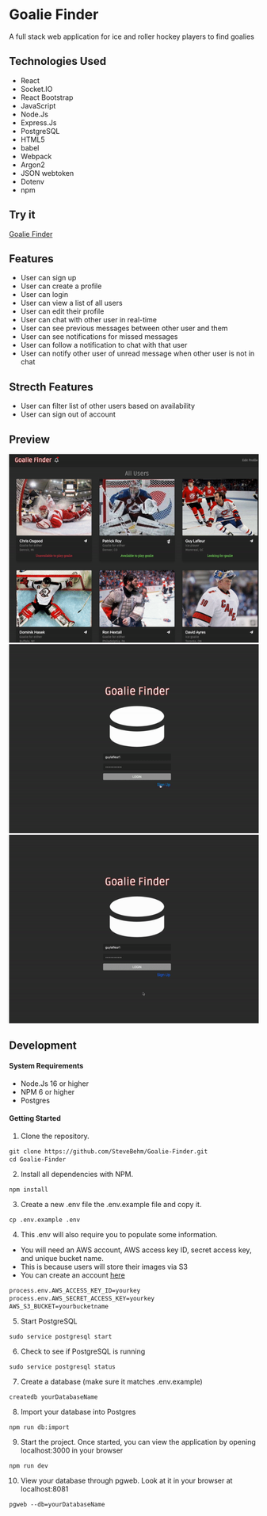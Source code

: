 # Goalie Finder

A full stack web application for ice and roller hockey players to find goalies

## Technologies Used
  * React
  * Socket.IO
  * React Bootstrap
  * JavaScript
  * Node.Js
  * Express.Js
  * PostgreSQL
  * HTML5
  * babel
  * Webpack
  * Argon2
  * JSON webtoken
  * Dotenv
  * npm
## Try it
[Goalie Finder](http://goalie-finder-app.herokuapp.com/)
## Features
  * User can sign up
  * User can create a profile
  * User can login
  * User can view a list of all users
  * User can edit their profile
  * User can chat with other user in real-time
  * User can see previous messages between other user and them
  * User can see notifications for missed messages
  * User can follow a notification to chat with that user
  * User can notify other user of unread message when other user is not in chat
## Strecth Features
  * User can filter list of other users based on availability
  * User can sign out of account
## Preview
  ![Goalie Finder](assets/goalie-finder-1.gif)
  ![Goalie Finder](assets/goalie-finder-2.gif)
  ![Goalie Finder](assets/goalie-finder-3.gif)
## Development
#### System Requirements
  * Node.Js 16 or higher
  * NPM 6 or higher
  * Postgres

#### Getting Started
1. Clone the repository.

```shell
git clone https://github.com/SteveBehm/Goalie-Finder.git
cd Goalie-Finder
```

2. Install all dependencies with NPM.

```shell
npm install
```

3. Create a new .env file the .env.example file and copy it.
```shell
cp .env.example .env
```

4. This .env will also require you to populate some information.
  * You will need an AWS account, AWS access key ID, secret access key, and unique bucket name.
  * This is because users will store their images via S3
  * You can create an account [here](https://aws.amazon.com/free/?all-free-tier.sort-by=item.additionalFields.SortRank&all-free-tier.sort-order=asc&awsf.Free%20Tier%20Types=*all&awsf.Free%20Tier%20Categories=*all)
```shell
process.env.AWS_ACCESS_KEY_ID=yourkey
process.env.AWS_SECRET_ACCESS_KEY=yourkey
AWS_S3_BUCKET=yourbucketname
```

5. Start PostgreSQL
```shell
sudo service postgresql start
```
6. Check to see if PostgreSQL is running
```shell
sudo service postgresql status
```

7. Create a database (make sure it matches .env.example)
```shell
createdb yourDatabaseName
```

8. Import your database into Postgres
```shell
npm run db:import
```

9. Start the project. Once started, you can view the application by opening localhost:3000 in your browser
```shell
npm run dev
```

10. View your database through pgweb. Look at it in your browser at localhost:8081
```shell
pgweb --db=yourDatabaseName
```
